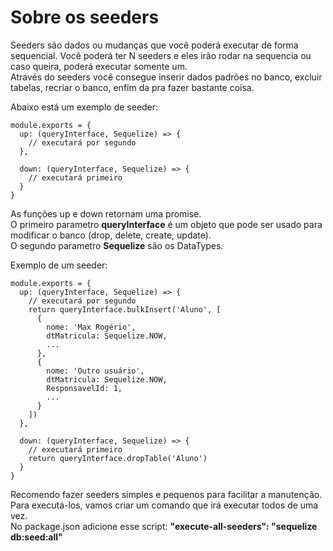 # Sobre os seeders

Seeders são dados ou mudanças que você poderá executar de forma sequencial. Você poderá ter N seeders e eles irão rodar na sequencia ou caso queira, poderá executar somente um.
<br />
Através do seeders você consegue inserir dados padrões no banco, excluir tabelas, recriar o banco, enfim da pra fazer bastante coisa.

Abaixo está um exemplo de seeder:
```
module.exports = {
  up: (queryInterface, Sequelize) => {
    // executará por segundo
  },

  down: (queryInterface, Sequelize) => {
    // executará primeiro
  }
}
```
As funções up e down retornam uma promise.
<br />
O primeiro parametro **queryInterface** é um objeto que pode ser usado para modificar o banco (drop, delete, create, update).
<br />
O segundo parametro **Sequelize** são os DataTypes.

Exemplo de um seeder:
```
module.exports = {
  up: (queryInterface, Sequelize) => {
    // executará por segundo
    return queryInterface.bulkInsert('Aluno', [
      {
        nome: 'Max Rogério',
        dtMatricula: Sequelize.NOW,
        ...
      }, 
      {
        nome: 'Outro usuário',
        dtMatricula: Sequelize.NOW,
        ResponsavelId: 1,
        ...
      }
    ])
  },

  down: (queryInterface, Sequelize) => {
    // executará primeiro
    return queryInterface.dropTable('Aluno')
  }
}
```

Recomendo fazer seeders simples e pequenos para facilitar a manutenção.
<br />
Para executá-los, vamos criar um comando que irá executar todos de uma vez.
<br />
No package.json adicione esse script: **"execute-all-seeders": "sequelize db:seed:all"**
